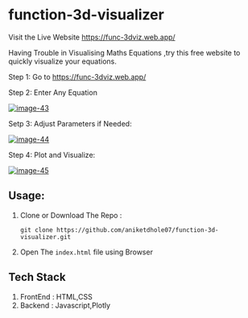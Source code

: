 # function-3d-visualizer

Visit the Live Website https://func-3dviz.web.app/

Having Trouble in Visualising Maths Equations ,try this free website to quickly visualize your equations.

Step 1: Go to https://func-3dviz.web.app/

Step 2: Enter Any Equation

<a href="https://ibb.co/prHhFwK"><img src="https://i.ibb.co/fG3DwFN/image-43.png" alt="image-43" border="0"></a>

Setp 3: Adjust Parameters if Needed:

<a href="https://imgbb.com/"><img src="https://i.ibb.co/yyvbpW9/image-44.png" alt="image-44" border="0"></a>

Step 4: Plot and Visualize:

<a href="https://ibb.co/5MHZscH"><img src="https://i.ibb.co/7Ymhrym/image-45.png" alt="image-45" border="0"></a>


## Usage:

1. Clone or Download The Repo :
 
     `git clone https://github.com/aniketdhole07/function-3d-visualizer.git`

 
2. Open The `index.html` file using Browser
 
## Tech Stack
1. FrontEnd : HTML,CSS
2. Backend : Javascript,Plotly

 
